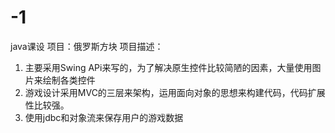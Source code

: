 # -1
java课设
项目：俄罗斯方块
项目描述：
1.	主要采用Swing APi来写的，为了解决原生控件比较简陋的因素，大量使用图片来绘制各类控件
2.	游戏设计采用MVC的三层来架构，运用面向对象的思想来构建代码，代码扩展性比较强。
3.	使用jdbc和对象流来保存用户的游戏数据
